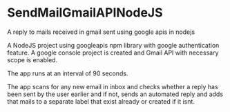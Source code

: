 # SendMailGmailAPINodeJS
A reply to mails received in gmail sent using google apis in nodejs

A NodeJS project using googleapis npm library with google authentication feature. A google console project is created and Gmail API with necessary scope is enabled.

The app runs at an interval of 90 seconds.

The app scans for any new email in inbox and checks whether a reply has been sent by the user earlier and if not, sends an automated reply and adds that mails to a separate label that exist already or created if it isnt.

